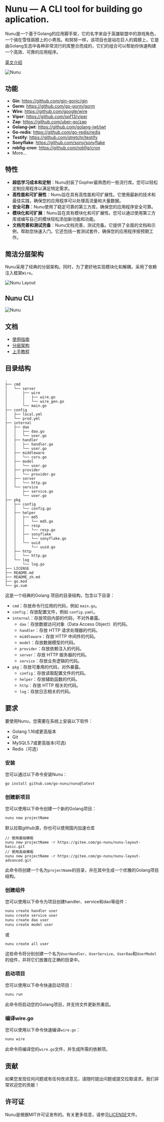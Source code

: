 # Nunu — A CLI tool for building go aplication.


Nunu是一个基于Golang的应用脚手架，它的名字来自于英雄联盟中的游戏角色，一个骑在雪怪肩膀上的小男孩。和努努一样，该项目也是站在巨人的肩膀上，它是由Golang生态中各种非常流行的库整合而成的，它们的组合可以帮助你快速构建一个高效、可靠的应用程序。

[英文介绍](https://github.com/go-nunu/nunu/blob/main/README.md)

![Nunu](https://github.com/go-nunu/nunu/blob/main/.github/assets/banner.png)


## 功能
- **Gin**: https://github.com/gin-gonic/gin
- **Gorm**: https://github.com/go-gorm/gorm
- **Wire**: https://github.com/google/wire
- **Viper**: https://github.com/spf13/viper
- **Zap**: https://github.com/uber-go/zap
- **Golang-jwt**: https://github.com/golang-jwt/jwt
- **Go-redis**: https://github.com/go-redis/redis
- **Testify**: https://github.com/stretchr/testify
- **Sonyflake**: https://github.com/sony/sonyflake
- **robfig-cron**: https://github.com/robfig/cron
- More...
## 特性
* **超低学习成本和定制**：Nunu封装了Gopher最熟悉的一些流行库。您可以轻松定制应用程序以满足特定需求。
* **高性能和可扩展性**：Nunu旨在具有高性能和可扩展性。它使用最新的技术和最佳实践，确保您的应用程序可以处理高流量和大量数据。
* **安全可靠**：Nunu使用了稳定可靠的第三方库，确保您的应用程序安全可靠。
* **模块化和可扩展**：Nunu旨在具有模块化和可扩展性。您可以通过使用第三方库或编写自己的模块轻松添加新功能和功能。
* **文档完善和测试完备**：Nunu文档完善，测试完备。它提供了全面的文档和示例，帮助您快速入门。它还包括一套测试套件，确保您的应用程序按预期工作。

## 简洁分层架构
Nunu采用了经典的分层架构。同时，为了更好地实现模块化和解耦，采用了依赖注入框架`Wire`。

![Nunu Layout](https://github.com/go-nunu/nunu/blob/main/.github/assets/layout.jpg)

## Nunu CLI

![Nunu](https://github.com/go-nunu/nunu/blob/main/.github/assets/screenshot.jpg)


## 文档
* [使用指南](https://github.com/go-nunu/nunu/blob/main/docs/zh/guide.md)
* [分层架构](https://github.com/go-nunu/nunu/blob/main/docs/zh/architecture.md)
* [上手教程](https://github.com/go-nunu/nunu/blob/main/docs/zh/tutorial.md)
## 目录结构
```
.
├── cmd
│   └── server
│       ├── wire
│       │   ├── wire.go
│       │   └── wire_gen.go
│       └── main.go
├── config
│   ├── local.yml
│   └── prod.yml
├── internal
│   ├── dao
│   │   ├── dao.go
│   │   └── user.go
│   ├── handler
│   │   ├── handler.go
│   │   └── user.go
│   ├── middleware
│   │   └── cors.go
│   ├── model
│   │   └── user.go
│   ├── provider
│   │   └── provider.go
│   ├── server
│   │   └── http.go
│   └── service
│       ├── service.go
│       └── user.go
├── pkg
│   ├── config
│   │   └── config.go
│   ├── helper
│   │   ├── md5
│   │   │   └── md5.go
│   │   ├── resp
│   │   │   └── resp.go
│   │   ├── sonyflake
│   │   │   └── sonyflake.go
│   │   └── uuid
│   │       └── uuid.go
│   ├── http
│   │   └── http.go
│   └── log
│       └── log.go
├── LICENSE
├── README.md
├── README_zh.md
├── go.mod
└── go.sum
```

这是一个经典的Golang 项目的目录结构，包含以下目录：

- `cmd`：存放命令行应用的代码，例如 `main.go`。
- `config`：存放配置文件，例如 `config.yaml`。
- `internal`：存放项目内部的代码，不对外暴露。
    - `dao`：存放数据访问对象（Data Access Object）的代码。
    - `handler`：存放 HTTP 请求处理器的代码。
    - `middleware`：存放 HTTP 中间件的代码。
    - `model`：存放数据模型的代码。
    - `provider`：存放依赖注入的代码。
    - `server`：存放 HTTP 服务器的代码。
    - `service`：存放业务逻辑的代码。
- `pkg`：存放可重用的代码，对外暴露。
    - `config`：存放读取配置文件的代码。
    - `helper`：存放辅助函数的代码。
    - `http`：存放 HTTP 相关的代码。
    - `log`：存放日志相关的代码。

## 要求
要使用Nunu，您需要在系统上安装以下软件：

* Golang 1.16或更高版本
* Git
* MySQL5.7或更高版本(可选)
* Redis（可选）



### 安装

您可以通过以下命令安装Nunu：

```bash
go install github.com/go-nunu/nunu@latest
```


### 创建新项目

您可以使用以下命令创建一个新的Golang项目：

```bash
nunu new projectName
```
默认拉取github源，你也可以使用国内加速仓库
```
// 使用基础模板
nunu new projectName -r https://gitee.com/go-nunu/nunu-layout-basic.git
// 使用高级模板
nunu new projectName -r https://gitee.com/go-nunu/nunu-layout-advanced.git
```

此命令将创建一个名为`projectName`的目录，并在其中生成一个优雅的Golang项目结构。

### 创建组件

您可以使用以下命令为项目创建handler、service和dao等组件：

```bash
nunu create handler user
nunu create service user
nunu create dao user
nunu create model user
```
或
```
nunu create all user
```
这些命令将分别创建一个名为`UserHandler`、`UserService`、`UserDao`和`UserModel`的组件，并将它们放置在正确的目录中。

### 启动项目

您可以使用以下命令快速启动项目：

```bash
nunu run
```

此命令将启动您的Golang项目，并支持文件更新热重启。

### 编译wire.go

您可以使用以下命令快速编译`wire.go`：

```bash
nunu wire
```

此命令将编译您的`wire.go`文件，并生成所需的依赖项。

## 贡献

如果您发现任何问题或有任何改进意见，请随时提出问题或提交拉取请求。我们非常欢迎您的贡献！

## 许可证

Nunu是根据MIT许可证发布的。有关更多信息，请参见[LICENSE](LICENSE)文件。